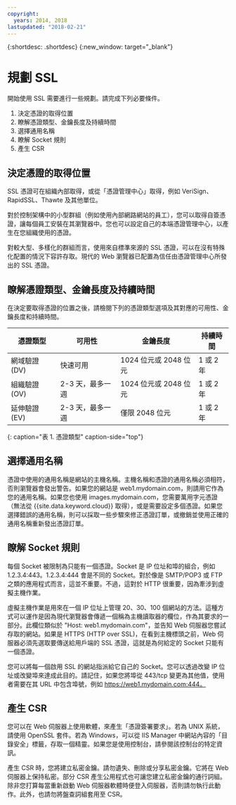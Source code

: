 ```yaml
---
copyright:
  years: 2014, 2018
lastupdated: "2018-02-21"
---
```


{:shortdesc: .shortdesc}
{:new_window: target="_blank"}

# 規劃 SSL

開始使用 SSL 需要進行一些規劃。請完成下列必要條件。

1. 決定憑證的取得位置
2. 瞭解憑證類型、金鑰長度及持續時間
3. 選擇通用名稱
4. 瞭解 Socket 規則
5. 產生 CSR

## 決定憑證的取得位置

SSL 憑證可在組織內部取得，或從「憑證管理中心」取得，例如 VeriSign、RapidSSL、Thawte 及其他單位。  

對於控制架構中的小型群組（例如使用內部網路網站的員工），您可以取得自簽憑證，讓每個員工安裝在其瀏覽器中。您也可以設定自己的本端憑證管理中心，以產生在您組織使用的憑證。

對較大型、多樣化的群組而言，使用來自標準來源的 SSL 憑證，可以在沒有特殊化配置的情況下容許存取。現代的 Web 瀏覽器已配置為信任由憑證管理中心所發出的 SSL 憑證。

## 瞭解憑證類型、金鑰長度及持續時間

在決定要取得憑證的位置之後，請檢閱下列的憑證類型選項及其對應的可用性、金鑰長度和持續時間。

|              憑證類型|  可用性|  金鑰長度|  持續時間|
| --------------------------------------- | --------------------------------- | -------------------------- | -------------------------- |
|網域驗證 (DV)| 快速可用| 1024 位元或 2048 位元| 1 或 2 年|
|組織驗證 (OV)             | 2-3 天，最多一週| 1024 位元或 2048 位元| 1 或 2 年|
|延伸驗證 (EV)| 2-3 天，最多一週| 僅限 2048 位元| 1 或 2 年|
{: caption="表 1. 憑證類型" caption-side="top"}   


## 選擇通用名稱

憑證中使用的通用名稱是網站的主機名稱。主機名稱和憑證的通用名稱必須相符，否則瀏覽器會發出警告。如果您的網站是 web1.mydomain.com，則請用它作為您的通用名稱。如果您也使用 images.mydomain.com，您需要萬用字元憑證（無法從 {{site.data.keyword.cloud}} 取得），或是需要設定多個憑證。如果您選擇錯誤的通用名稱，則可以採取一些步驟來修正憑證訂單，或撤銷並使用正確的通用名稱重新發出憑證訂單。  

## 瞭解 Socket 規則

每個 Socket 被限制為只能有一個憑證。Socket 是 IP 位址和埠的組合，例如 1.2.3.4:443。1.2.3.4:444 會是不同的 Socket。對於像是 SMTP/POP3 或 FTP 之類的應用程式而言，這並不重要。不過，這對於 HTTP 很重要，因為牽涉到虛擬主機作業。

虛擬主機作業是用來在一個 IP 位址上管理 20、30、100 個網站的方法。這種方式可以運作是因為現代瀏覽器會傳遞一個稱為主機讀取器的欄位，作為其要求的一部分。此欄位類似於 "Host: web1.mydomain.com"，並告知 Web 伺服器您嘗試存取的網站。如果是 HTTPS (HTTP over SSL)，在看到主機標頭之前，Web 伺服器必須先選取要傳送給用戶端的 SSL 憑證，這就是為何給定的 Socket 只能有一個憑證。

您可以將每一個啟用 SSL 的網站指派給它自己的 Socket。您可以透過改變 IP 位址或改變埠來達成此目的。請記住，如果您將埠從 443/tcp 變更為其他值，使用者需要在其 URL 中包含埠號，例如 https://web1.mydomain.com:444。

## 產生 CSR

您可以在 Web 伺服器上使用軟體，來產生「憑證簽署要求」。若為 UNIX 系統，請使用 OpenSSL 套件。若為 Windows，可以從 IIS Manager 中網站內容的「目錄安全」標籤，存取一個精靈。如果您是使用控制台，請參閱該控制台的特定資訊。

產生 CSR 時，您將建立私密金鑰。請勿遺失、刪除或分享私密金鑰。它將在 Web 伺服器上保持私密。部分 CSR 產生公用程式也可讓您建立私密金鑰的通行詞組。除非您打算每當重新啟動 Web 伺服器軟體時便登入伺服器，否則請勿執行此動作。此外，也請勿將盤查詞組套用至 CSR。

